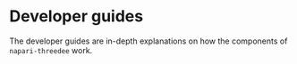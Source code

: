 # Developer guides

The developer guides are in-depth explanations on how the components of `napari-threedee` work.

```{tableofcontents}
```